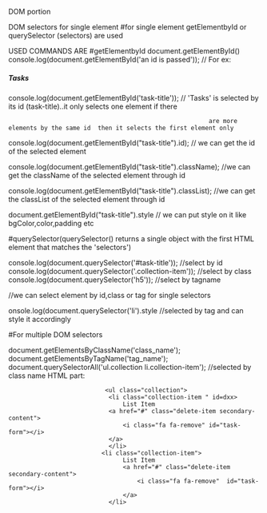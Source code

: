 DOM portion

 DOM selectors for single element
#for single element getElementbyId or querySelector (selectors) are used

 USED COMMANDS ARE
#getElementbyId
document.getElementById()
console.log(document.getElementById('an id is passed'));   //
For ex:
  <h5 id="task-title">Tasks</h5>
console.log(document.getElementById('task-title'));       // 'Tasks' is selected by its id (task-title)..it only selects one element if there 

                                                            are more elements by the same id  then it selects the first element only 
console.log(document.getElementById("task-title").id);     // we can get the id of the selected element 

console.log(document.getElementById("task-title").className);  //we can get the className of the selected element through id

console.log(document.getElementById("task-title").classList);  //we can get the classList of the selected element through id
  

document.getElementById("task-title").style  // we can put style on it like  bgColor,color,padding etc

#querySelector(querySelector() returns a single object with the first HTML element that matches the 'selectors')

console.log(document.querySelector('#task-title'));      //select by id
 console.log(document.querySelector('.collection-item'));  //select by class
 console.log(document.querySelector('h5'));                 //select by tagname

//we can select element by id,class or tag for single selectors

onsole.log(document.querySelector('li').style    //selected by tag and can style it accordingly

#For multiple DOM selectors 

document.getElementsByClassName('class_name');
document.getElementsByTagName('tag_name');
document.querySelectorAll('ul.collection li.collection-item');   //selected by class name
HTML part:
                                

                               <ul class="collection">
                                <li class="collection-item " id=dxx>
                                    List Item
                                <a href="#" class="delete-item secondary-content">
                                    <i class="fa fa-remove" id="task-form"></i>
                                </a>
                                </li>
                              <li class="collection-item">
                                    List Item
                                    <a href="#" class="delete-item secondary-content">
                                        <i class="fa fa-remove"  id="task-form"></i>
                                    </a>
                                </li>
                               
